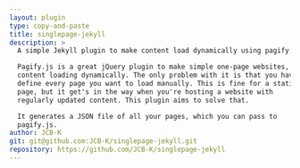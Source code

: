 ```yaml
---
layout: plugin
type: copy-and-paste
title: singlepage-jekyll
description: >
  A simple Jekyll plugin to make content load dynamically using pagify.js.

  Pagify.js is a great jQuery plugin to make simple one-page websites, with
  content loading dynamically. The only problem with it is that you have to
  define every page you want to load manually. This is fine for a static
  page, but it get's in the way when you're hosting a website with
  regularly updated content. This plugin aims to solve that.

  It generates a JSON file of all your pages, which you can pass to
  pagify.js.
author: JCB-K
git: git@github.com:JCB-K/singlepage-jekyll.git
repository: https://github.com/JCB-K/singlepage-jekyll
---
```

